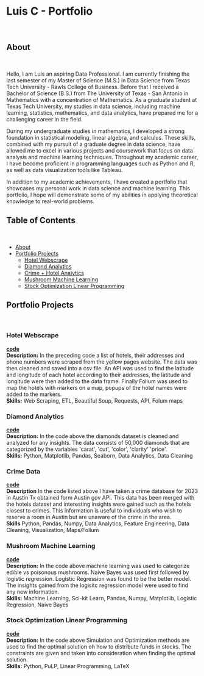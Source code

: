 # Luis C - Portfolio
<br>

## About
<br>

Hello, I am Luis an aspiring Data Professional. I am currently finishing the last semester of my Master of Science (M.S.) in Data Science from Texas Tech University - Rawls College of Business. Before that I received a Bachelor of Science (B.S.) from The University of Texas - San Antonio in Mathematics with a concentration of Mathematics. As a graduate student at Texas Tech University, my studies in data science, including machine learning, statistics, mathematics, and data analytics, have prepared me for a challenging career in the field. 

During my undergraduate studies in mathematics, I developed a strong foundation in statistical modeling, linear algebra, and calculus. These skills, combined with my pursuit of a graduate degree in data science, have allowed me to excel in various projects and coursework that focus on data analysis and machine learning techniques. Throughout my academic career, I have become proficient in programming languages such as Python and R, as well as data visualization tools like Tableau.

In addition to my academic achievements, I have created a portfolio that showcases my personal work in data science and machine learning. This portfolio, I hope will demonstrate some of my abilities in applying theoretical knowledge to real-world problems.
<br>



## Table of Contents
<br>

- [About](https://github.com/LACLanthony/Portfolio/edit/main/README.md#about)
- [Portfolio Projects](https://github.com/LACLanthony/Portfolio/edit/main/README.md#portfolio-projects)
     + [Hotel Webscrape](https://github.com/LACLanthony/Portfolio/blob/main/README.md#hotel-webscrape)
     + [Diamond Analytics](https://github.com/LACLanthony/diamonds/blob/main/diamonds.ipynb)
     + [Crime + Hotel Analytics](https://github.com/LACLanthony/Portfolio/blob/main/README.md#crime-data)
     + [Mushroom Machine Learning](https://github.com/LACLanthony/Portfolio/blob/main/README.md#mushroom-machine-learning)
     + [Stock Optimization Linear Programming](https://github.com/LACLanthony/Portfolio#stock-optimization-linear-programming)


## Portfolio Projects
<br>

### Hotel Webscrape
**[code](https://github.com/LACLanthony/hotel_webscrape/blob/main/hotel.ipynb)** <br>
**Description:** In the preceding code a list of hotels, their addresses and phone numbers were scraped from the yellow pages website. The data was then cleaned and saved into a csv file. An API was used to find the latitude and longitude of each hotel according to their addresses, the latitude and longitude were then added to the data frame. Finally Folium was used to map the hotels with markers on a map, popups of the hotel names were added to the markers.<br>
**Skills:** Web Scraping, ETL, Beautiful Soup, Requests, API, Folum maps 

### Diamond Analytics 
**[code](https://github.com/LACLanthony/diamonds/blob/main/diamonds.ipynb)** <br>
**Description:** In the code above the diamonds dataset is cleaned and analyzed for any insights. The data consists of 50,000 diamonds that are categorized by the variables 'carat', 'cut', 'color', 'clarity' 'price'.  <br>
**Skills:** Python, Matplotlib, Pandas, Seaborn, Data Analytics, Data Cleaning

### Crime Data
**[code](https://github.com/LACLanthony/crimes_hotel/blob/main/hotels_crimes_maps.ipynb)** <br>
**Description** In the code listed above I have taken a crime database for 2023 in Austin Tx obtained form Austin gov API. This data has been merged with the hotels dataset and interesting insights were gained such as the hotels closest to crimes. This information is useful to individuals who wish to reserve a room in Austin but are unaware of the crime in the area. <br>
**Skills** Python, Pandas, Numpy, Data Analytics, Feature Engineering, Data Cleaning, Visualization, Maps/Folium

### Mushroom Machine Learning
**[code](https://github.com/LACLanthony/mushroom_machine_learning/blob/main/mushrooms.ipynb)** <br>
**Description:** In the code above machine learning was used to categorize edible vs poisonous mushrooms. Naive Bayes was used first followed by logistic regression. Logistic Regression was found to be the better model. The insights gained from the logisitc regression model were used to find any new information.<br>
**Skills:** Machine Learning, Sci-kit Learn, Pandas, Numpy, Matplotlib, Logistic Regression, Naive Bayes

### Stock Optimization Linear Programming 
**[code](https://github.com/LACLanthony/Stocks_Linear_Programming/blob/main/stocks.ipynb)** <br>
**Description:** In the code above Simulation and Optimization methods are used to find the optimal solution oh how to distribute funds in stocks. The constraints are given and taken into consideration when finding the optimal solution. <br>
**Skills:** Python, PuLP, Linear Programming, LaTeX


